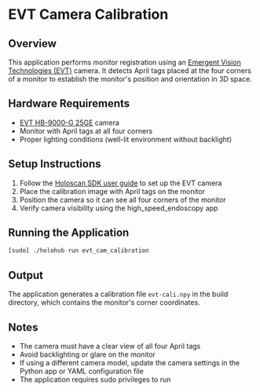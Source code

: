 # EVT Camera Calibration

## Overview

This application performs monitor registration using an [Emergent Vision Technologies (EVT)](https://emergentvisiontec.com/) camera. It detects April tags placed at the four corners of a monitor to establish the monitor's position and orientation in 3D space.

## Hardware Requirements

- [EVT HB-9000-G 25GE](https://emergentvisiontec.com/products/bolt-hb-25gige-cameras-rdma-area-scan/hb-9000-g/) camera
- Monitor with April tags at all four corners
- Proper lighting conditions (well-lit environment without backlight)

## Setup Instructions

1. Follow the [Holoscan SDK user guide](https://docs.nvidia.com/holoscan/sdk-user-guide/emergent_setup.html) to set up the EVT camera
2. Place the calibration image with April tags on the monitor
3. Position the camera so it can see all four corners of the monitor
4. Verify camera visibility using the high_speed_endoscopy app

## Running the Application

```bash
[sudo] ./holohub run evt_cam_calibration
```

## Output

The application generates a calibration file `evt-cali.npy` in the build directory, which contains the monitor's corner coordinates.

## Notes

- The camera must have a clear view of all four April tags
- Avoid backlighting or glare on the monitor
- If using a different camera model, update the camera settings in the Python app or YAML configuration file
- The application requires sudo privileges to run
